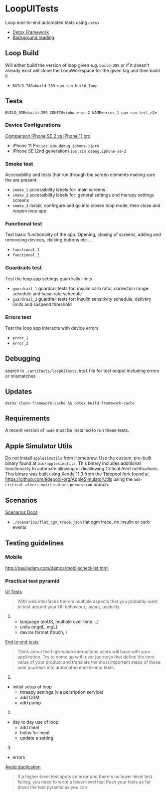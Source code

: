 # LoopUITests
Loop end-to-end automated tests using `detox`

 - [Detox Framework](https://github.com/wix/Detox)
 - [Background reading](https://hackernoon.com/detox-gray-box-end-to-end-testing-framework-for-mobile-apps-196ccd9564ce)


## Loop Build
Will either build the version of loop given e.g. `build-289` or if it doesn't already exist will clone the LoopWorkspace for the given tag and then build it

- `BUILD_TAG=build-289 npm run build_loop`

## Tests

`BUILD_DIR=build-289 CONFIG=iphone-se-2 NAME=error_1 npm run test_e2e`

### Device Configurations

[Comparison iPhone SE 2 vs iPhone 11 pro](https://www.apple.com/iphone/compare/?device1=iphoneSE2ndgen&device2=iphone12)

- iPhone 11 Pro `ios.sim.debug.iphone-11pro`
- iPhone SE (2nd generation) `ios.sim.debug.iphone-se-2`


### Smoke test
Accessibility and tests that run through the screen elements making sure the are present

- `smoke_1` accessibility labels for: main screens
- `smoke_2` accessibility labels for: general settings and therapy settings screens
- `smoke_3` install, confirgure and go into closed loop mode, then close and reopen loop app

### Functional test
Test basic functionality of the app. Opening, closing of screens, adding and removeing devices, clicking buttons etc ...

- `functional_1`
- `functional_2`

### Guardrails test
Test the loop app settings guardrails limits

- `guardrail_1` guardrail tests for: insulin carb ratio, correction range schedule and basal rate schedule
- `guardrail_2` guardrail tests for: insulin sensitivity schedule, delivery limits and suspend threshold

### Errors test
Test the loop app interacts with device errors

- `error_1`
- `error_2`

## Debugging

 search in `./artifacts/loopUITests.html` file for test output including errors or mismatches

## Updates
`detox clean-framework-cache && detox build-framework-cache`

## Requirements

A recent version of `node` must be installed to run these tests.

## Apple Simulator Utils

Do *not* install `applesimutils` from Homebrew. Use the custom, pre-built binary found at `bin/applesimutils`. This binary includes additional functionality to automate allowing or disallowing Critical Alert notifications. This binary was built using Xcode 11.3 from the Tidepool fork found at https://github.com/tidepool-org/AppleSimulatorUtils using the `add-critical-alerts-notification-permission` branch.


## Scenarios

[Scenarios Docs](https://github.com/LoopKit/Loop/blob/master/Documentation/Testing/Scenarios.md)

- `./scenarios/flat_cgm_trace.json` flat cgm trace, no insulin or carb events

## Testing guidelines


### Mobile

http://pauljadam.com/demos/mobilechecklist.html


### Practical test pyramid

[UI Tests](https://martinfowler.com/articles/practical-test-pyramid.html#UiTests)

> With web interfaces there's multiple aspects that you probably want to test around your UI: behaviour, layout, usability

1)  - language (enUS, multiple over time ...)
    - units (mgdL, mgL)
    - device format (touch, )

[End to end tests](https://martinfowler.com/articles/practical-test-pyramid.html#End-to-endTests)

> Think about the high-value interactions users will have with your application. Try to come up with user journeys that define the core value of your product and translate the most important steps of these user journeys into automated end-to-end tests.

1)
- initial setup of loop
    - threapy settings (via persription service)
    - add CGM
    - add pump

2)
- day to day use of loop
    - add meal
    - bolus for meal
    - update a setting

3)
- errors

[Avoid duplication](https://martinfowler.com/articles/practical-test-pyramid.html#AvoidTestDuplication)

> If a higher-level test spots an error and there's no lower-level test failing, you need to write a lower-level test
> Push your tests as far down the test pyramid as you can

